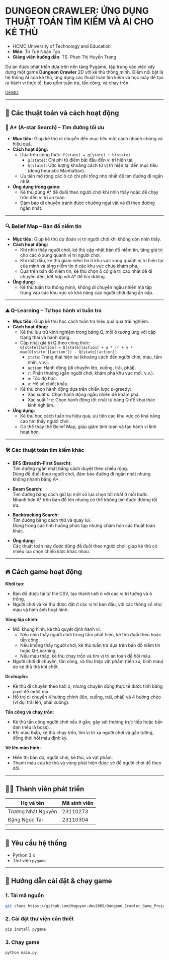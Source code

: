 # DUNGEON CRAWLER: ỨNG DỤNG THUẬT TOÁN TÌM KIẾM VÀ AI CHO KẺ THÙ

- HCMC University of Technology and Education  
- **Môn**: Trí Tuệ Nhân Tạo  
- **Giảng viên hướng dẫn**: TS. Phan Thị Huyền Trang  

Dự án được phát triển dựa trên nền tảng Pygame, tập trung vào việc xây dựng một game **Dungeon Crawler** 2D với kẻ thù thông minh. Điểm nổi bật là hệ thống AI của kẻ thù, ứng dụng các thuật toán tìm kiếm và học máy để tạo ra hành vi thực tế, bao gồm tuần tra, tấn công, và chạy trốn.

[DEMO](assets/demo.gif)

---

## 🧠 Các thuật toán và cách hoạt động

### 🌟 A* (A-star Search) – Tìm đường tối ưu

- **Mục tiêu:** Giúp kẻ thù di chuyển đến mục tiêu một cách nhanh chóng và hiệu quả.
- **Cách hoạt động:**  
  - Dựa trên công thức:  `f(state) = g(state) + h(state)`
    - `g(state)`: Chi phí từ điểm bắt đầu đến vị trí hiện tại.
    - `h(state)`: Ước lượng khoảng cách từ vị trí hiện tại đến mục tiêu (dùng heuristic Manhattan).
  - Ưu tiên mở rộng các ô có chi phí tổng nhỏ nhất để tìm đường đi ngắn nhất.
- **Ứng dụng trong game:**  
  - Kẻ thù dùng A* để đuổi theo người chơi khi nhìn thấy hoặc để chạy trốn đến vị trí an toàn.
  - Đảm bảo di chuyển tránh được chướng ngại vật và đi theo đường ngắn nhất.

---

### 🔍 Belief Map – Bản đồ niềm tin

- **Mục tiêu:** Giúp kẻ thù dự đoán vị trí người chơi khi không còn nhìn thấy.
- **Cách hoạt động:**  
  - Khi nhìn thấy người chơi, kẻ thù cập nhật bản đồ niềm tin, tăng giá trị cho các ô xung quanh vị trí người chơi.
  - Khi mất dấu, kẻ thù giảm niềm tin ở khu vực xung quanh vị trí hiện tại của mình và tăng niềm tin ở các khu vực chưa khám phá.
  - Dựa trên bản đồ niềm tin, kẻ thù chọn ô có giá trị cao nhất để di chuyển đến, kết hợp với A* để tìm đường.
- **Ứng dụng:**  
  - Kẻ thù tuần tra thông minh, không di chuyển ngẫu nhiên mà tập trung vào các khu vực có khả năng cao người chơi đang ẩn nấp.

---

### ⛰️ Q-Learning – Tự học hành vi tuần tra

- **Mục tiêu:** Giúp kẻ thù học cách tuần tra hiệu quả qua trải nghiệm.
- **Cách hoạt động:**  
  - Kẻ thù lưu trữ kinh nghiệm trong bảng Q, mỗi ô tương ứng với cặp trạng thái và hành động.
  - Cập nhật giá trị Q theo công thức:  
    `Q[state][action] = Q[state][action] + α * (r + γ * max(Q[state'][action']) - Q[state][action])`
    - `state`: Trạng thái hiện tại (khoảng cách đến người chơi, máu, tầm nhìn, v.v.).
    - `action`: Hành động (di chuyển lên, xuống, trái, phải).
    - `r`: Phần thưởng (gần người chơi, khám phá khu vực mới, v.v.).
    - `α`: Tốc độ học.
    - `γ`: Hệ số chiết khấu.
  - Kẻ thù chọn hành động dựa trên chiến lược ε-greedy:
    - Xác suất ε: Chọn hành động ngẫu nhiên để khám phá.
    - Xác suất 1-ε: Chọn hành động tốt nhất từ bảng Q để khai thác kinh nghiệm.
- **Ứng dụng:**  
  - Kẻ thù học cách tuần tra hiệu quả, ưu tiên các khu vực có khả năng cao tìm thấy người chơi.
  - Có thể thay thế Belief Map, giúp giảm tính toán và tạo hành vi linh hoạt hơn.

---

### 🛠️ Các thuật toán tìm kiếm khác

- **BFS (Breadth-First Search):**  
  Tìm đường ngắn nhất bằng cách duyệt theo chiều rộng.  
  Dùng để đuổi theo người chơi, đảm bảo đường đi ngắn nhất nhưng không nhanh bằng A*.

- **Beam Search:**  
  Tìm đường bằng cách giữ lại một số lựa chọn tốt nhất ở mỗi bước.  
  Nhanh hơn A* trên bản đồ lớn nhưng có thể không tìm được đường tối ưu.

- **Backtracking Search:**  
  Tìm đường bằng cách thử và quay lui.  
  Dùng trong các tình huống phức tạp nhưng chậm hơn các thuật toán khác.

- **Ứng dụng:**  
  Các thuật toán này được dùng để đuổi theo người chơi, giúp kẻ thù có nhiều lựa chọn chiến lược khác nhau.

---

## 🔥 Cách game hoạt động

**Khởi tạo:**  
- Bản đồ được tải từ file CSV, tạo thành lưới ô với các vị trí tường và ô trống.
- Người chơi và kẻ thù được đặt ở các vị trí ban đầu, với các thông số như máu và hình ảnh hoạt hình.

**Vòng lặp chính:**  
- Mỗi khung hình, kẻ thù quyết định hành vi:
  - Nếu nhìn thấy người chơi trong tầm phát hiện, kẻ thù đuổi theo hoặc tấn công.
  - Nếu không thấy người chơi, kẻ thù tuần tra dựa trên bản đồ niềm tin hoặc Q-Learning.
  - Nếu máu thấp, kẻ thù chạy trốn và tìm vị trí an toàn để hồi máu.
- Người chơi di chuyển, tấn công, và thu thập vật phẩm (tiền xu, bình máu) do kẻ thù thả khi chết.

**Di chuyển:**  
- Kẻ thù di chuyển theo lưới ô, nhưng chuyển động thực tế được tính bằng pixel để mượt mà.
- Hỗ trợ di chuyển 4 hướng chính (lên, xuống, trái, phải) và 4 hướng chéo (ví dụ: trái lên, phải xuống).

**Tấn công và chạy trốn:**  
- Kẻ thù tấn công người chơi nếu ở gần, gây sát thương trực tiếp hoặc bắn đạn (nếu là boss).
- Khi máu thấp, kẻ thù chạy trốn, tìm vị trí xa người chơi và gần tường, đồng thời hồi máu định kỳ.

**Vẽ lên màn hình:**  
- Hiển thị bản đồ, người chơi, kẻ thù, và vật phẩm.
- Thanh máu của kẻ thù và vòng phát hiện được vẽ để người chơi dễ theo dõi.

---

## 👨‍💻 Thành viên phát triển

| Họ và tên        | Mã sinh viên  |
|------------------|---------------|
| Trương Nhất Nguyên | 23110273      |
| Đặng Ngọc Tài  | 23110304      |

---

## 🧰 Yêu cầu hệ thống

- Python 3.x  
- Thư viện `pygame`

---

## 🚀 Hướng dẫn cài đặt & chạy game

### 1. Tải mã nguồn
```bash
git clone https://github.com/Nnguyen-dev2805/Dungeon_Crawler_Game_Project_AI.git
```
### 2. Cài đặt thư viện cần thiết
```bash
pip install pygame
```
### 3. Chạy game
```bash
python main.py
```
